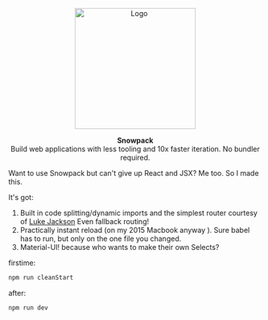<p align="center">
  <img alt="Logo" src="https://www.snowpack.dev/img/logo.png" height="240">
</p>

<p align="center">
   <strong>Snowpack</strong><br/> Build web applications with less tooling and 10x faster iteration. No bundler required.
</p>

Want to use Snowpack but can't give up React and JSX? Me too. So I made this.

It's got:

1. Built in code splitting/dynamic imports and the simplest router courtesy of [Luke Jackson](https://github.com/lukejacksonn/create-es-react-app) Even fallback routing!
2. Practically instant reload (on my 2015 Macbook anyway ). Sure babel has to run, but only on the one file you changed.
3. Material-UI! because who wants to make their own Selects?

firstime:

```bash
npm run cleanStart
```

after:

```bash
npm run dev
```
